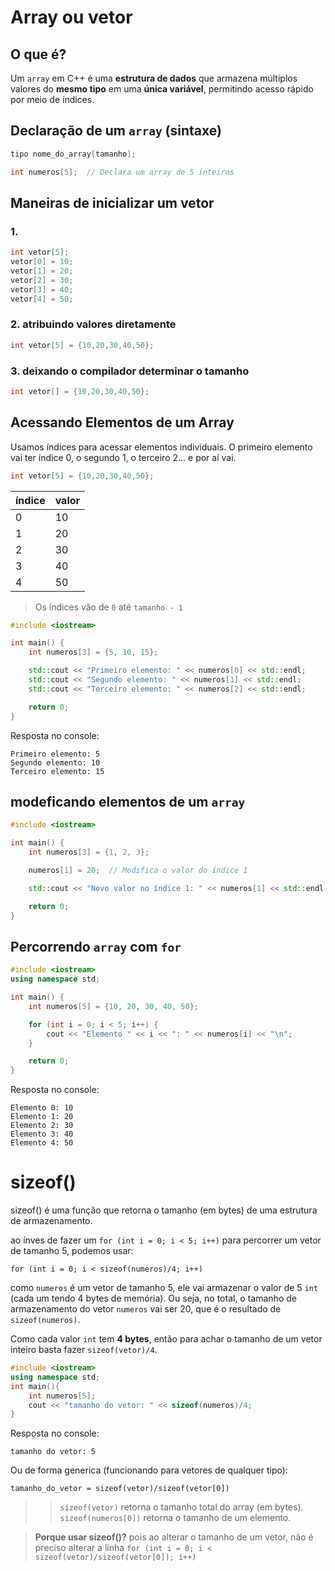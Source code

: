 # Array ou vetor
## O que é?
Um `array` em C++ é uma **estrutura de dados** que armazena múltiplos valores do **mesmo tipo** em uma **única variável**, permitindo acesso rápido por meio de índices.

## Declaração de um `array` (sintaxe)

```cpp
tipo nome_do_array[tamanho];
```
```cpp
int numeros[5];  // Declara um array de 5 inteiros
```
## Maneiras de inicializar um vetor
### 1.
```cpp
int vetor[5];
vetor[0] = 10;
vetor[1] = 20;
vetor[2] = 30;
vetor[3] = 40;
vetor[4] = 50;
```
### 2. atribuindo valores diretamente
```cpp
int vetor[5] = {10,20,30,40,50};
```
### 3. deixando o compilador determinar o tamanho
```cpp
int vetor[] = {10,20,30,40,50};
```
## Acessando Elementos de um Array
Usamos índices para acessar elementos individuais. O primeiro elemento vai ter índice 0, o segundo 1, o terceiro 2... e por aí vai.

```cpp
int vetor[5] = {10,20,30,40,50};
```
índice | valor
---|---
0 | 10
1 | 20
2 | 30
3 | 40
4 | 50
>Os índices vão de `0` até `tamanho - 1`
```cpp
#include <iostream>

int main() {
    int numeros[3] = {5, 10, 15};

    std::cout << "Primeiro elemento: " << numeros[0] << std::endl;
    std::cout << "Segundo elemento: " << numeros[1] << std::endl;
    std::cout << "Terceiro elemento: " << numeros[2] << std::endl;

    return 0;
}
```
Resposta no console:
```
Primeiro elemento: 5
Segundo elemento: 10
Terceiro elemento: 15
```
## modeficando elementos de um `array`
```cpp
#include <iostream>

int main() {
    int numeros[3] = {1, 2, 3};

    numeros[1] = 20;  // Modifica o valor do índice 1

    std::cout << "Novo valor no índice 1: " << numeros[1] << std::endl;

    return 0;
}
```
## Percorrendo `array` com `for`
```cpp
#include <iostream>
using namespace std;

int main() {
    int numeros[5] = {10, 20, 30, 40, 50};

    for (int i = 0; i < 5; i++) {
        cout << "Elemento " << i << ": " << numeros[i] << "\n";
    }

    return 0;
}
```
Resposta no console:
```
Elemento 0: 10
Elemento 1: 20
Elemento 2: 30
Elemento 3: 40
Elemento 4: 50
```
# sizeof()
sizeof() é uma função que retorna o tamanho (em bytes) de uma estrutura de armazenamento.

ao ínves de fazer um `for (int i = 0; i < 5; i++)` para percorrer um vetor de tamanho 5, podemos usar:
```
for (int i = 0; i < sizeof(numeros)/4; i++)
```
como `numeros` é um vetor de tamanho 5, ele vai armazenar o valor de 5 `int` (cada um tendo 4 bytes de memória). Ou seja, no total, o tamanho de armazenamento do vetor `numeros` vai ser 20, que é o resultado de `sizeof(numeros)`.

Como cada valor `int` tem **4 bytes**, então para achar o tamanho de um vetor inteiro basta fazer `sizeof(vetor)/4`.
```cpp
#include <iostream>
using namespace std;
int main(){
    int numeros[5];
    cout << "tamanho do vetor: " << sizeof(numeros)/4;
}
```
Resposta no console:
```
tamanho do vetor: 5
```

Ou de forma generica (funcionando para vetores de qualquer tipo):
```
tamanho_do_vetor = sizeof(vetor)/sizeof(vetor[0])
```
>>`sizeof(vetor)` retorna o tamanho total do array (em bytes).
`sizeof(numeros[0])` retorna o tamanho de um elemento.

>**Porque usar sizeof()?** pois ao alterar o tamanho de um vetor, não é preciso alterar a linha `for (int i = 0; i < sizeof(vetor)/sizeof(vetor[0]); i++)`
